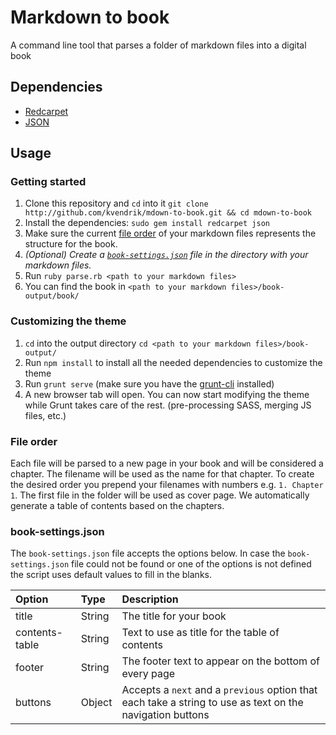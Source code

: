 Markdown to book
=================
A command line tool that parses a folder of markdown files into a digital book

## Dependencies
* [Redcarpet](https://github.com/vmg/redcarpet)
* [JSON](http://www.ruby-doc.org/stdlib-2.0/libdoc/json/rdoc/JSON.html)

## Usage

### Getting started
1. Clone this repository and `cd` into it `git clone http://github.com/kvendrik/mdown-to-book.git && cd mdown-to-book`
2. Install the dependencies: `sudo gem install redcarpet json`
3. Make sure the current [file order](#file-order) of your markdown files represents the structure for the book.
4. *(Optional) Create a [`book-settings.json`](#book-settingsjson) file in the directory with your markdown files.*
5. Run `ruby parse.rb <path to your markdown files>`
6. You can find the book in `<path to your markdown files>/book-output/book/`

### Customizing the theme
1. `cd` into the output directory `cd <path to your markdown files>/book-output/`
2. Run `npm install` to install all the needed dependencies to customize the theme
3. Run `grunt serve` (make sure you have the [grunt-cli](http://gruntjs.com/getting-started) installed)
4. A new browser tab will open. You can now start modifying the theme while Grunt takes care of the rest. (pre-processing SASS, merging JS files, etc.)

### File order
Each file will be parsed to a new page in your book and will be considered a chapter. The filename will be used as the name for that chapter. To create the desired order you prepend your filenames with numbers e.g. `1. Chapter 1`. The first file in the folder will be used as cover page. We automatically generate a table of contents based on the chapters.

### book-settings.json
The `book-settings.json` file accepts the options below. In case the `book-settings.json` file could not be found or one of the options is not defined the script uses default values to fill in the blanks.

|Option|Type|Description|
|:---|:---|:---|
|title|String|The title for your book|
|contents-table|String|Text to use as title for the table of contents|
|footer|String|The footer text to appear on the bottom of every page|
|buttons|Object|Accepts a `next` and a `previous` option that each take a string to use as text on the navigation buttons|
